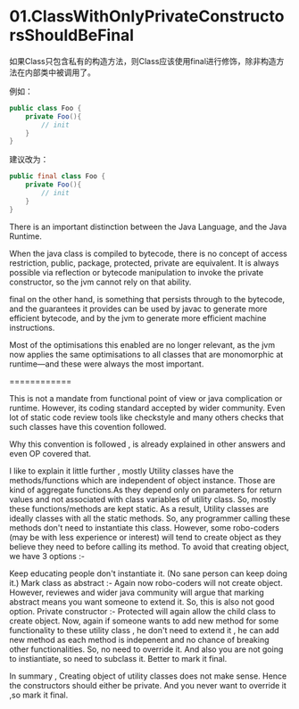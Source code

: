 # 01.ClassWithOnlyPrivateConstructorsShouldBeFinal

如果Class只包含私有的构造方法，则Class应该使用final进行修饰，除非构造方法在内部类中被调用了。

例如：

```Java
public class Foo {
    private Foo(){
        // init
    }
}
```

建议改为：

```Java
public final class Foo {
    private Foo(){
        // init
    }
}
```

There is an important distinction between the Java Language, and the Java Runtime.

When the java class is compiled to bytecode, there is no concept of access restriction, public, package, protected, private are equivalent. It is always possible via reflection or bytecode manipulation to invoke the private constructor, so the jvm cannot rely on that ability.

final on the other hand, is something that persists through to the bytecode, and the guarantees it provides can be used by javac to generate more efficient bytecode, and by the jvm to generate more efficient machine instructions.

Most of the optimisations this enabled are no longer relevant, as the jvm now applies the same optimisations to all classes that are monomorphic at runtime—and these were always the most important.

============

This is not a mandate from functional point of view or java complication or runtime. However, its coding standard accepted by wider community. Even lot of static code review tools like checkstyle and many others checks that such classes have this covention followed.

Why this convention is followed , is already explained in other answers and even OP covered that.

I like to explain it little further , mostly Utility classes have the methods/functions which are independent of object instance. Those are kind of aggregate functions.As they depend only on parameters for return values and not associated with class variables of utility class. So, mostly these functions/methods are kept static. As a result, Utility classes are ideally classes with all the static methods. So, any programmer calling these methods don't need to instantiate this class. However, some robo-coders (may be with less experience or interest) will tend to create object as they believe they need to before calling its method. To avoid that creating object, we have 3 options :-

Keep educating people don't instantiate it. (No sane person can keep doing it.)
Mark class as abstract :- Again now robo-coders will not create object. However, reviewes and wider java community will argue that marking abstract means you want someone to extend it. So, this is also not good option.
Private constructor :- Protected will again allow the child class to create object.
Now, again if someone wants to add new method for some functionality to these utility class , he don't need to extend it , he can add new method as each method is indepenent and no chance of breaking other functionalities. So, no need to override it. And also you are not going to instiantiate, so need to subclass it. Better to mark it final.

In summary , Creating object of utility classes does not make sense. Hence the constructors should either be private. And you never want to override it ,so mark it final.
